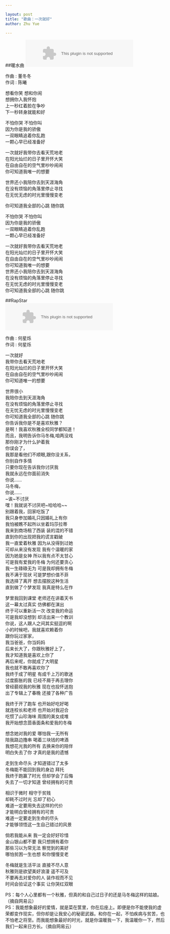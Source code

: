 ```yaml
---

layout: post
title: "歌曲：一次就好"
author: Zhu Yue

---
```


##暖水曲 
<embed src="http://music.163.com/style/swf/widget.swf?sid=35806385&type=2&auto=0&width=320&height=66" width="340" height="86"  allowNetworking="all" />

作曲 : 董冬冬  
作词 : 陈曦  

想看你笑 想和你闹  
想拥你入我怀抱  
上一秒红着脸在争吵  
下一秒转身就能和好  

不怕你哭 不怕你叫  
因为你是我的骄傲  
一双眼睛追着你乱跑  
一颗心早已经准备好  

一次就好我带你去看天荒地老  
在阳光灿烂的日子里开怀大笑  
在自由自在的空气里吵吵闹闹  
你可知道我唯一的想要  

世界还小我陪你去到天涯海角  
在没有烦恼的角落里停止寻找  
在无忧无虑的时光里慢慢变老  

你可知道我全部的心跳 随你跳  

不怕你哭 不怕你叫  
因为你是我的骄傲  
一双眼睛追着你乱跑  
一颗心早已经准备好  

一次就好我带你去看天荒地老  
在阳光灿烂的日子里开怀大笑  
在自由自在的空气里吵吵闹闹  
你可知道我唯一的想要  
世界还小我陪你去到天涯海角  
在没有烦恼的角落里停止寻找  
在无忧无虑的时光里慢慢变老  
你可知道我全部的心跳 随你跳   

##RapStar  
<embed src="http://music.163.com/style/swf/widget.swf?sid=35031923&type=2&auto=0&width=320&height=66" width="340" height="86"  allowNetworking="all" />  

作曲 : 何星烁  
作词 : 何星烁  

一次就好  
我带你去看天荒地老  
在阳光灿烂的日子里开怀大笑  
在自由自在的空气里吵吵闹闹  
你可知道唯一的想要  

世界很小  
我陪你去到天涯海角  
在没有烦恼的角落里停止寻找  
在无忧无虑的时光里慢慢变老  
你可知道我全部的心跳 随你跳  
你告诉我你是不是喜欢秋雅？  
是啊！我喜欢秋雅全校同学都知道！  
而且，我明告诉你马冬梅,咱两没戏  
那你刚才为什么护着我  
你误会了，  
我那是看他们不顺眼,跟你没关系，  
你别自作多情  
只要你现在告诉我你讨厌我  
我就永远在你面前消失  
你说……  
马冬梅，  
你说……  
~诶~不讨厌  
嘿！我就说不讨厌吧~哈哈哈~~  
别跟着我，回家吃饭了  
我只身参加婚礼只因婚礼上有你  
我怕被瞧不起所以坐着玛莎拉蒂  
我来到商场租了西装 装的混的不错  
直到你的出现把我的谎言戳破  
我一直爱着秋雅 因为从没得到过她  
可却从来没有发现 我有个温暖的家  
因为她是女神 所以我有点不太甘心  
可是我有爱我的冬梅 为何还要贪心  
我一生碌碌无为 可是我却拥有冬梅  
我不满于现状 可是梦想价值不菲  
我选择了离开 想去摆脱这种生活  
直到做了个梦发现 我真是特么在作  

梦里我回到课堂 老师还在讲着天书  
这一幕太过真实 仿佛都在演出  
终于可以重新活一次 改变我的命运  
可是我却没想到 却活出来一个教训  
你说，这人跟人之间其实挺逗的啊  
小的时候吧，我就喜欢赖着你  
跟你玩过家家，  
我当爸爸，你当妈妈  
后来长大了，你跟秋雅好上了，  
我才知道我是喜欢上你了  
再后来呢，你就成了大明星  
我也就不敢再喜欢你了  
我终于成了明星 有成千上万的歌迷  
过度膨胀的我 已经不屑于再去理你  
曾经藐视我的秋雅 现在也投怀送抱  
出了专辑上了春晚 还接了各种广告  

我终于开了跑车 也开始好吃好喝  
就连校长和老师 也开始对我迎合  
吃惯了山珍海味 周围的美女成堆  
我开始想念茴香面条和爱我的冬梅  

想念她对我的爱 哪怕我一无所有  
陪我路边撸串 喝着三块钱的啤酒  
我想花光我的所有 去换来你的陪伴  
明白失去了你 才真的是我的遗憾  

走到生命尽头 才知道错过了太多  
冬梅能不能回到我的身边 拜托  
我终于跑赢了时光 但却学会了后悔  
失去了一切才知道 曾经拥有的可贵  

相识于微时 相守于贫贱  
却耗不过时光 忘却了初心  
难道一定要用失去这样的代价  
才能明白曾经拥有的可贵  
难道一定要走到生命的尽头  
才能够领悟这一生自己错过的风景  

倘若我能从来 我一定会好好珍惜  
金山银山都不要 我只想拥有着你  
那些习以为常无法 察觉到的美好  
哪怕贫困一生也想 和你慢慢变老  

冬梅就是生活平淡 直接不尽人意  
秋雅则是欲望美好浪漫 遥不可及  
不要再去对爱你的人 装作视而不见  
时间会验证这个事实 让你哭红双眼  

PS：每个人心里都有一个秋雅，但真的和自己过日子的还是马冬梅这样的姑娘。（摘自网易云）  
PS：我能想象最好的爱情，就是菜在筐里，你在后座上。即便是你不能使我的虚荣都变作现实，但你却是让我安心的秘密武器。和你在一起，不怕疾病与贫苦，也不怕老之将至。而我能想象最好的时光，就是你温暖我一下，我温暖你一下，然后我们一起来日方长。（摘自网易云） 

[1]:(http://music.baidu.com/song/s/7407eff3c72085615e42c)
